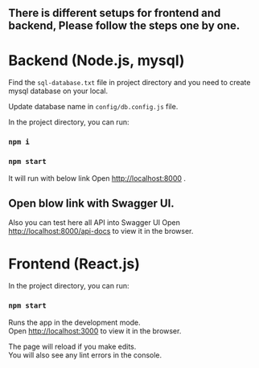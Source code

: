 ## There is different setups for frontend and backend, Please follow the steps one by one.

# Backend (Node.js, mysql)

Find the `sql-database.txt` file in project directory and you need to create mysql database on your local.

Update database name in `config/db.config.js` file.

In the project directory, you can run:

### `npm i`

### `npm start`

It will run with below link
Open [http://localhost:8000](http://localhost:8000) .

## Open blow link with Swagger UI.

Also you can test here all API into Swagger UI
Open [http://localhost:8000/api-docs](http://localhost:8000/api-docs) to view it in the browser.

# Frontend (React.js)


In the project directory, you can run:

### `npm start`

Runs the app in the development mode.\
Open [http://localhost:3000](http://localhost:3000) to view it in the browser.

The page will reload if you make edits.\
You will also see any lint errors in the console.